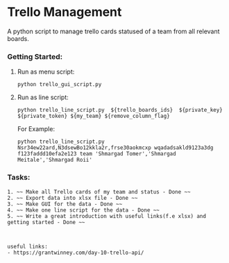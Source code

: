 # Trello Management
  A python script to manage trello cards statused of a team from all relevant boards.

  ### Getting Started: 
  1. Run as menu script: 

     ```python trello_gui_script.py```

  2. Run as line script: 

     ```python trello_line_script.py  ${trello_boards_ids}  ${private_key} ${private_token} ${my_team} ${remove_column_flag}```
     
     For Example: 

     ```python trello_line_script.py Nsr34ew22ard,N3dsewBo12kkla2r,frse30aokmcxp wqadadsakld9123a3dg f123faddd10efa2e123 team 'Shmargad Tomer','Shmargad Meitale','Shmargad Roii'``` 


  ### Tasks:
    1. ~~ Make all Trello cards of my team and status - Done ~~
    2. ~~ Export data into xlsx file - Done ~~
    3. ~~ Make GUI for the data - Done ~~
    4. ~~ Make one line script for the data - Done ~~
    5. ~~ Write a great introduction with useful links(f.e xlsx) and getting started - Done ~~



    useful links:
    - https://grantwinney.com/day-10-trello-api/



